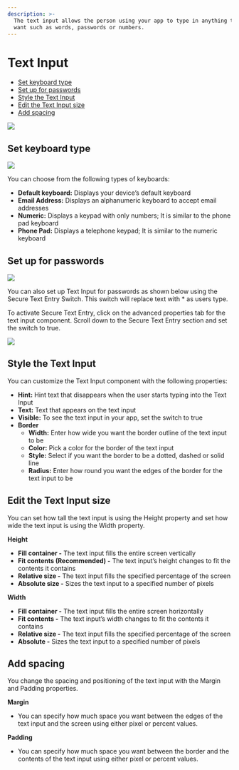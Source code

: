 ```yaml
---
description: >-
  The text input allows the person using your app to type in anything that they
  want such as words, passwords or numbers.
---
```


# Text Input

* [Set keyboard type](text-input.md#set-keyboard-type)
* [Set up for passwords](text-input.md#set-up-for-passwords)
* [Style the Text Input](text-input.md#style-the-text-input)
* [Edit the Text Input size](text-input.md#edit-the-text-input-size)
* [Add spacing](text-input.md#add-spacing)

![](.gitbook/assets/text-input-fig-1.png)

## Set keyboard type

![](.gitbook/assets/text-input-fig-2.png)

You can choose from the following types of keyboards:

* **Default keyboard:** Displays your device’s default keyboard
* **Email Address:** Displays an alphanumeric keyboard to accept email addresses
* **Numeric:** Displays a keypad with only numbers; It is similar to the phone pad keyboard
* **Phone Pad:** Displays a telephone keypad; It is similar to the numeric keyboard

## Set up for passwords



![](.gitbook/assets/text-input-fig-3.png)

You can also set up Text Input for passwords as shown below using the Secure Text Entry Switch. This switch will replace text with \* as users type.

To activate Secure Text Entry, click on the advanced properties tab for the text input component. Scroll down to the Secure Text Entry section and set the switch to true.

![](https://lh4.googleusercontent.com/omT1m9fLlApRjOmKpjDj2yoSKYQta1hfWi3lSw-Atz0cOt8WHQFzQMaW37b0OnXWJOcS4GyPnziQ-Yn_Bv_G499Uddz9dMMT3ZAhlfD-av2NTjwj2pVfHrMglp0qQ5wi4xbDzddQ)



## Style the Text Input

You can customize the Text Input component with the following properties: 

* **Hint:** Hint text that disappears when the user starts typing into the Text Input
* **Text:** Text that appears on the text input 
* **Visible:** To see the text input in your app, set the switch to true
* **Border**
  * **Width:** Enter how wide you want the border outline of the text input to be
  * **Color:** Pick a color for the border of the text input
  * **Style:** Select if you want the border to be a dotted, dashed or solid line
  * **Radius:** Enter how round you want the edges of the border for the text input to be

## Edit the Text Input size

You can set how tall the text input is using the Height property and set how wide the text input is using the Width property.

**Height**

* **Fill container -** The text input fills the entire screen vertically
* **Fit contents \(Recommended\) -** The text input’s height changes to fit the contents it contains
* **Relative size -** The text input fills the specified percentage of the screen
* **Absolute size -** Sizes the text input to a specified number of pixels

**Width**

* **Fill container -** The text input fills the entire screen horizontally
* **Fit contents -** The text input’s width changes to fit the contents it contains
* **Relative size -** The text input fills the specified percentage of the screen
* **Absolute -** Sizes the text input to a specified number of pixels

## Add spacing

You change the spacing and positioning of the text input with the Margin and Padding properties.   
  
**Margin**

* You can specify how much space you want between the edges of the text input and the screen using either pixel or percent values.

**Padding**

* You can specify how much space you want between the border and the contents of the text input using either pixel or percent values.



